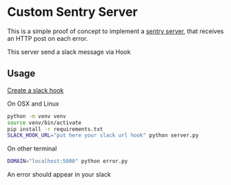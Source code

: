 # Custom Sentry Server

This is a simple proof of concept to implement a [sentry server](https://sentry.io), that receives
an HTTP post on each error.

This server send a slack message via Hook

## Usage

[Create a slack hook](https://api.slack.com/incoming-webhooks)

On OSX and Linux

```bash
python -m venv venv
source venv/bin/activate
pip install -r requirements.txt
SLACK_HOOK_URL="put here your slack url hook" python server.py
```

On other terminal

```bash
DOMAIN="localhost:5000" python error.py
```

An error should appear in your slack
